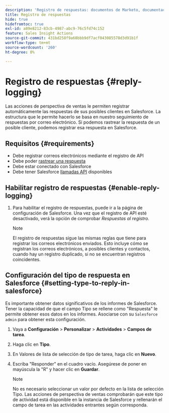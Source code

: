 ```yaml
---
description: 'Registro de respuestas: documentos de Marketo, documentación del producto'
title: Registro de respuestas
hide: true
hidefromtoc: true
exl-id: a89e8212-83cb-4987-abc9-76c5fd74c152
feature: Sales Insight Actions
source-git-commit: 431bd258f9a68bbb9df7acf043085578d3d91b1f
workflow-type: tm+mt
source-wordcount: '260'
ht-degree: 0%

---
```


# Registro de respuestas {#reply-logging}

Las acciones de perspectiva de ventas le permiten registrar automáticamente las respuestas de sus posibles clientes en Salesforce. La estructura que le permite hacerlo se basa en nuestro seguimiento de respuestas por correo electrónico. Si podemos rastrear la respuesta de un posible cliente, podemos registrar esa respuesta en Salesforce.

## Requisitos {#requirements}

* Debe registrar correos electrónicos mediante el registro de API
* Debe poder [rastrear una respuesta](/help/marketo/product-docs/marketo-sales-insight/actions/send-a-sales-email/email-tracking-overview.md#how-reply-tracking-works)
* Debe estar conectado con Salesforce
* Debe tener Salesforce [llamadas API](https://developer.salesforce.com/docs/atlas.en-us.salesforce_app_limits_cheatsheet.meta/salesforce_app_limits_cheatsheet/salesforce_app_limits_platform_api.htm?lang=es) disponibles

## Habilitar registro de respuestas {#enable-reply-logging}

1. Para habilitar el registro de respuestas, puede ir a la página de configuración de Salesforce. Una vez que el registro de API esté desactivado, verá la opción de comprobar _Respuestas al registro_.

   >[!NOTE]
   >
   >El registro de respuestas sigue las mismas reglas que tiene para registrar los correos electrónicos enviados. Esto incluye cómo se registran los correos electrónicos, a posibles clientes y contactos, cuando hay un registro duplicado, si no se encuentran registros coincidentes.

## Configuración del tipo de respuesta en Salesforce {#setting-type-to-reply-in-salesforce}

Es importante obtener datos significativos de los informes de Salesforce. Tener la capacidad de que el campo Tipo se rellene como &quot;Respuesta&quot; le permite obtener esos datos en los informes. Asociarse con su `Salesforce admin` para obtener esta configuración.

1. Vaya a **Configuración** > **Personalizar** > **Actividades** > **Campos de tarea**.
1. Haga clic en **Tipo**.
1. En Valores de lista de selección de tipo de tarea, haga clic en **Nuevo**.
1. Escriba &quot;Responder&quot; en el cuadro vacío. Asegúrese de poner en mayúscula la &quot;R&quot; y hacer clic en **Guardar**.

   >[!NOTE]
   >
   >No es necesario seleccionar un valor por defecto en la lista de selección Tipo. Las acciones de perspectiva de ventas comprobarán que este tipo de actividad está disponible en la instancia de Salesforce y rellenarán el campo de tarea en las actividades entrantes según corresponda.
